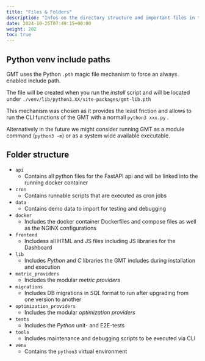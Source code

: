 ```yaml
---
title: "Files & Folders"
description: "Infos on the directory structure and important files in the GMT"
date: 2024-10-25T07:49:15+00:00
weight: 202
toc: true
---
```



## Python venv include paths

GMT uses the Python `.pth` magic file mechanism to force an always enabled include path.

The file will be created when you run the *install* script and will be located under `./venv/lib/python3.XX/site-packages/gmt-lib.pth`

This mechanism was chosen as it provides the least friction and allows to run the CLI functions of the GMT with a normall `python3 xxx.py` .

Alternatively in the future we might consider running GMT as a module command (`python3 -m`) or as a system wide available executable.

## Folder structure

- `api`
  - Contains all python files for the FastAPI api and will be linked into the running docker container
- `cron`
  - Contains runnable scripts that are executed as cron jobs
- `data`
  - Contains demo data to import for testing and debugging
- `docker`
  - Includes the docker container Dockerfiles and compose files as well as the NGINX configurations
- `frontend`
  - Includess all HTML and JS files including JS libraries for the Dashboard
- `lib`
  - Includes *Python* and *C* libraries the GMT includes during installation and execution
- `metric_providers`
  - Includes the modular *metric providers*
- `migrations`
  - Includes DB migrations in *SQL* format to run after upgrading from one version to another
- `optimization_providers`
  - Includes the modular *optimization providers*
- `tests`
  - Includes the *Python* unit- and E2E-tests
- `tools`
  - Includes maintenance and debugging scripts to be executed via CLI
- `venv`
  - Contains the `python3` virtual environment
